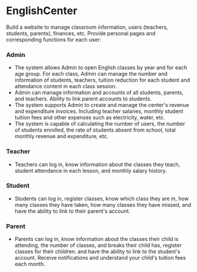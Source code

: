 # EnglishCenter
Build a website to manage classroom information, users (teachers, students, parents), finances, etc. Provide personal pages and corresponding functions for each user:

### Admin
- The system allows Admin to open English classes by year and for each age group. For each class, Admin can manage the number and information of students, teachers, tuition reduction for each student and attendance content in each class session.
- Admin can manage information and accounts of all students, parents, and teachers. Ability to link parent accounts to students.
- The system supports Admin to create and manage the center's revenue and expenditure invoices. Including teacher salaries, monthly student tuition fees and other expenses such as electricity, water, etc.
- The system is capable of calculating the number of users, the number of students enrolled, the rate of students absent from school, total monthly revenue and expenditure, etc.
### Teacher
- Teachers can log in, know information about the classes they teach, student attendance in each lesson, and monthly salary history.
### Student
- Students can log in, register classes, know which class they are in, how many classes they have taken, how many classes they have missed, and have the ability to link to their parent's account.
### Parent 
- Parents can log in, know information about the classes their child is attending, the number of classes, and breaks their child has, register classes for their children. and have the ability to link to the student's account. Receive notifications and understand your child's tuition fees each month.
